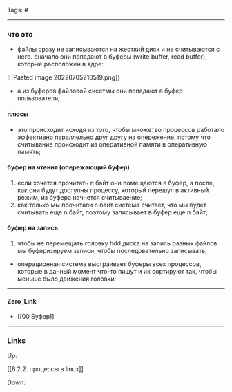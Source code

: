 Tags: #
***
### что это
- файлы сразу не записываются на жесткий диск и не считываются с него. 
	сначало они попадают в буферы (write buffer, read buffer), которые расположен в ядре:

![[Pasted image 20220705210519.png]]

- а из буферов файловой сисетмы они попадают в буфер пользователя;

#### плюсы
- это происходит исходя из того, чтобы множетво процессов работало эффективно параллельно друг другу на опережение, потому что считывание происходит из оперативной памяти в оперативную память;

#### буфер на чтения (опережающий буфер)
1) если хочется прочитать n байт они помещаются в буфер, а после, как они будут доступны процессу, который перешул в активный режим, из буфера начнется считываение;
2) как только мы прочитали n байт система считает, что мы будет считывать еще n байт, поэтому записывает в буфер еще n байт;

#### буфер на запись
1) чтобы не перемещать головку hdd диска на запись разных файлов мы буфиризируем записи, чтобы последовательно записывать;

- операционная система выстраивает буферы всех процессов, которые в данный момент что-то пишут и их сортируют так, чтобы меньше было движения головки;

***
#### Zero_Link
- [[00 Буфер]]
***
### Links
Up:

[[6.2.2. процессы в linux]]

Down:


